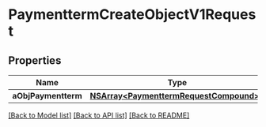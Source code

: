 # PaymenttermCreateObjectV1Request

## Properties
Name | Type | Description | Notes
------------ | ------------- | ------------- | -------------
**aObjPaymentterm** | [**NSArray&lt;PaymenttermRequestCompound&gt;***](PaymenttermRequestCompound.md) |  | 

[[Back to Model list]](../README.md#documentation-for-models) [[Back to API list]](../README.md#documentation-for-api-endpoints) [[Back to README]](../README.md)


